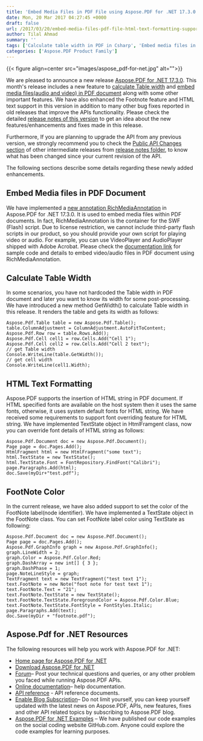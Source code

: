 ```yaml
---
title: 'Embed Media Files in PDF File using Aspose.PDF for .NET 17.3.0'
date: Mon, 20 Mar 2017 04:27:45 +0000
draft: false
url: /2017/03/20/embed-media-files-pdf-file-html-text-formatting-support-aspose.pdf-.net-17.3.0/
author: Tilal Ahmad
summary: ''
tags: ['Calculate table width in PDF in Csharp', 'Embed media files in PDF Csharp', 'Format HTML text in PDF']
categories: ['Aspose.PDF Product Family']
---
```




{{< figure align=center src="images/aspose_pdf-for-net.jpg" alt="">}}


We are pleased to announce a new release [Aspose.PDF for .NET 17.3.0][1]. This month's release includes a new feature to [calculate Table width][2] and [embed media files(audio and video) in PDF document][3] along with some other important features. We have also enhanced the Footnote feature and HTML text support in this version in addition to many other bug fixes reported in old releases that improve the APIs functionality. Please check the detailed [release notes of this version][4] to get an idea about the new features/enhancements and fixes made in this release.

Furthermore, If you are planning to upgrade the API from any previous version, we strongly recommend you to check the [Public API Changes section][5] of other intermediate releases from [release notes folder][6], to know what has been changed since your current revision of the API.

The following sections describe some details regarding these newly added enhancements.

## Embed Media files in PDF Document

We have implemented a [new annotation RichMediaAnnotation][7] in Aspose.PDF for .NET 17.3.0. It is used to embed media files within PDF documents. In fact, RichMediaAnnotation is the container for the SWF (Flash) script. Due to license restriction, we cannot include third-party flash scripts in our product, so you should provide your own script for playing video or audio. For example, you can use VideoPlayer and AudioPlayer shipped with Adobe Acrobat. Please check the [documentation link][8] for sample code and details to embed video/audio files in PDF document using RichMediaAnnotation.

## Calculate Table Width

In some scenarios, you have not hardcoded the Table width in PDF document and later you want to know its width for some post-processing. We have introduced a new method GetWidth() to calculate Table width in this release. It renders the table and gets its width as follows:

```
Aspose.Pdf.Table table = new Aspose.Pdf.Table();
table.ColumnAdjustment = ColumnAdjustment.AutoFitToContent;
Aspose.Pdf.Row row = table.Rows.Add();
Aspose.Pdf.Cell cell1 = row.Cells.Add("Cell 1");
Aspose.Pdf.Cell cell2 = row.Cells.Add("Cell 2 text");
// get Table width
Console.WriteLine(table.GetWidth());
// get cell width
Console.WriteLine(cell1.Width);
```

## HTML Text Formatting

Aspose.PDF supports the insertion of HTML string in PDF document. If HTML specified fonts are available on the host system then it uses the same fonts, otherwise, it uses system default fonts for HTML string. We have received some requirements to support font overriding feature for HTML string. We have implemented TextState object in HtmlFramgent class, now you can override font details of HTML string as follows:

```
Aspose.Pdf.Document doc = new Aspose.Pdf.Document();
Page page = doc.Pages.Add();
HtmlFragment html = new HtmlFragment("some text");
html.TextState = new TextState();
html.TextState.Font = FontRepository.FindFont("Calibri");
page.Paragraphs.Add(html);
doc.Save(myDir+"test.pdf");
```

## FootNote Color

In the current release, we have also added support to set the color of the FootNote label(node identifier). We have implemented a TextState object in the FootNote class. You can set FootNote label color using TextState as following:

```
Aspose.Pdf.Document doc = new Aspose.Pdf.Document();
Page page = doc.Pages.Add();
Aspose.Pdf.GraphInfo graph = new Aspose.Pdf.GraphInfo();
graph.LineWidth = 2;
graph.Color = Aspose.Pdf.Color.Red;
graph.DashArray = new int[] { 3 };
graph.DashPhase = 1;
page.NoteLineStyle = graph;
TextFragment text = new TextFragment("test text 1");
text.FootNote = new Note("foot note for test text 1");
text.FootNote.Text = "21";
text.FootNote.TextState = new TextState();
text.FootNote.TextState.ForegroundColor = Aspose.Pdf.Color.Blue;
text.FootNote.TextState.FontStyle = FontStyles.Italic;
page.Paragraphs.Add(text);
doc.Save(myDir + "footnote.pdf");
```

## Aspose.Pdf for .NET Resources

The following resources will help you work with Aspose.PDF for .NET:

*   [Home page for Aspose.PDF for .NET][9]
*   [Download Aspose.PDF for .NET][10]
*   [Forum][11]– Post your technical questions and queries, or any other problem you faced while running Aspose.PDF APIs.
*   [Online documentation][12]– help documentation.
*   [API reference][13] - API reference documents.
*   [Enable Blog Subscription][14]– Do not limit yourself, you can keep yourself updated with the latest news on Aspose.PDF, APIs, new features, fixes and other API related topics by subscribing to Aspose.PDF blog.
*   [Aspose.PDF for .NET Examples][15] – We have published our code examples on the social coding website GitHub.com. Anyone could explore the code examples for learning purposes.




[1]: https://downloads.aspose.com/pdf/net/new-releases/aspose.pdf-for-.net-17.3.0/
[2]: https://docs.aspose.com/display/pdfnet/Add+and+Extract+a+Table#AddandExtractaTable-GetTableWidth
[3]: https://docs.aspose.com/display/pdfnet/Add%2C+Delete+and+Get+Annotation#Add,DeleteandGetAnnotation-AddingRichMediaAnnotation
[4]: https://docs.aspose.com/display/pdfnet/Aspose.Pdf+for+.NET+17.3.0+Release+Notes
[5]: https://docs.aspose.com/display/pdfnet/Aspose.Pdf+for+.NET+17.3.0+Release+Notes
[6]: https://docs.aspose.com/display/pdfnet/Release+Notes
[7]: https://docs.aspose.com/display/pdfnet/Add%2C+Delete+and+Get+Annotation#Add,DeleteandGetAnnotation-AddingRichMediaAnnotation
[8]: https://docs.aspose.com/display/pdfnet/Add%2C+Delete+and+Get+Annotation#Add,DeleteandGetAnnotation-AddingInkAnnotation
[9]: http://www.aspose.com/products/pdf/net
[10]: https://downloads.aspose.com/pdf/net
[11]: http://forum.aspose.com
[12]: http://docs.aspose.com/display/pdfnet/Home
[13]: http://www.aspose.com/api/net/pdf
[14]: https://blog.aspose.com/
[15]: https://github.com/aspose-pdf/Aspose.Pdf-for-.NET





